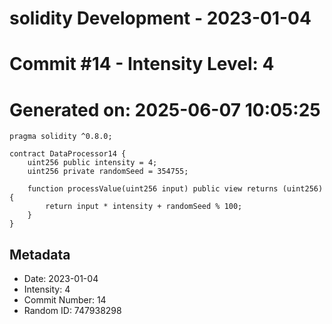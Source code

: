 ﻿# solidity Development - 2023-01-04
# Commit #14 - Intensity Level: 4
# Generated on: 2025-06-07 10:05:25
```solidity
pragma solidity ^0.8.0;

contract DataProcessor14 {
    uint256 public intensity = 4;
    uint256 private randomSeed = 354755;

    function processValue(uint256 input) public view returns (uint256) {
        return input * intensity + randomSeed % 100;
    }
}
```
## Metadata
- Date: 2023-01-04
- Intensity: 4
- Commit Number: 14
- Random ID: 747938298
